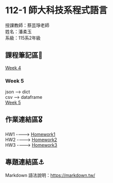 # 112-1 師大科技系程式語言

授課教師：蔡芸琤老師  
姓名：潘柔玉  
系級：115系2年級  

## 課程筆記區🧳  
[Week 4](https://github.com/Velisca/Programminglanguage/blob/main/week4.ipynb)  

### Week 5
json --> dict  
csv --> dataframe   
[Week 5](https://github.com/Velisca/Programminglanguage/blob/main/Practise/Week5.ipynb)  

## 作業連結區🎖️
HW1 ----> [Homework1](https://colab.research.google.com/drive/1GkvoOlJVdG1NmhtHSmy4YVK1vpFQIU9j#scrollTo=LTIQLwQo_bvL)  
HW2 ----> [Homework2](https://github.com/Velisca/Programminglanguage/blob/main/Homeworks/HW%202/HW2.ipynb)  
HW3 ----> [Homework3](https://github.com/Velisca/Programminglanguage/blob/main/Homeworks/HW%203/Homework%203.ipynb)

## 專題連結區⚓️
Markdown 語法說明：https://markdown.tw/  
